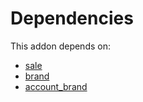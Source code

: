 # Dependencies

This addon depends on:

- [sale](https://github.com/bringout/oca-ocb-sale/tree/5d9b47ce90463a1c61e6fb80db86d42fb811e501/odoo-bringout-oca-ocb-sale)
- [brand](https://github.com/bringout/oca-technical)
- [account_brand](https://github.com/bringout/oca-technical)

